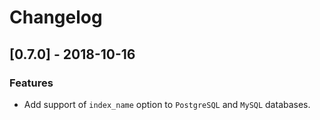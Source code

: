 # Changelog

## [0.7.0] - 2018-10-16

### Features

- Add support of `index_name` option to `PostgreSQL` and `MySQL` databases.
